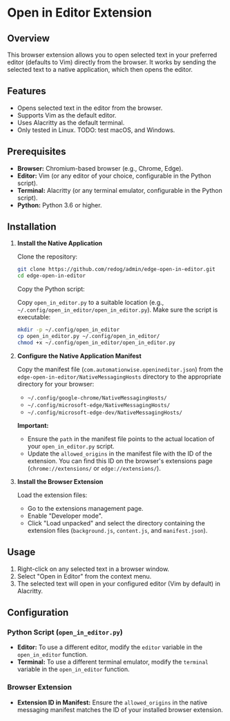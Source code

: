 # Open in Editor Extension

## Overview

This browser extension allows you to open selected text in your preferred editor (defaults to Vim) directly from the browser. It works by sending the selected text to a native application, which then opens the editor.

## Features

- Opens selected text in the editor from the browser.
- Supports Vim as the default editor.
- Uses Alacritty as the default terminal.
- Only tested in Linux. TODO: test macOS, and Windows.

## Prerequisites

- **Browser:** Chromium-based browser (e.g., Chrome, Edge).
- **Editor:** Vim (or any editor of your choice, configurable in the Python script).
- **Terminal:** Alacritty (or any terminal emulator, configurable in the Python script).
- **Python:** Python 3.6 or higher.

## Installation

1.  **Install the Native Application**

    Clone the repository:

    ```bash
    git clone https://github.com/redog/admin/edge-open-in-editor.git
    cd edge-open-in-editor
    ```

    Copy the Python script:

    Copy `open_in_editor.py` to a suitable location (e.g., `~/.config/open_in_editor/open_in_editor.py`). Make sure the script is executable:

    ```bash
    mkdir -p ~/.config/open_in_editor
    cp open_in_editor.py ~/.config/open_in_editor/
    chmod +x ~/.config/open_in_editor/open_in_editor.py
    ```

2.  **Configure the Native Application Manifest**

    Copy the manifest file (`com.automationwise.openineditor.json`) from the `edge-open-in-editor/NativeMessagingHosts` directory to the appropriate directory for your browser:

    -   `~/.config/google-chrome/NativeMessagingHosts/`
    -   `~/.config/microsoft-edge/NativeMessagingHosts/`
    -   `~/.config/microsoft-edge-dev/NativeMessagingHosts/`

    **Important:**

    -   Ensure the `path` in the manifest file points to the actual location of your `open_in_editor.py` script.
    -   Update the `allowed_origins` in the manifest file with the ID of the extension. You can find this ID on the browser's extensions page (`chrome://extensions/` or `edge://extensions/`).

3.  **Install the Browser Extension**

    Load the extension files:

    -   Go to the extensions management page.
    -   Enable "Developer mode".
    -   Click "Load unpacked" and select the directory containing the extension files (`background.js`, `content.js`, and `manifest.json`).

## Usage

1.  Right-click on any selected text in a browser window.
2.  Select "Open in Editor" from the context menu.
3.  The selected text will open in your configured editor (Vim by default) in Alacritty.

## Configuration

### Python Script (`open_in_editor.py`)

-   **Editor:** To use a different editor, modify the `editor` variable in the `open_in_editor` function.
-   **Terminal:** To use a different terminal emulator, modify the `terminal` variable in the `open_in_editor` function.

### Browser Extension

-   **Extension ID in Manifest:** Ensure the `allowed_origins` in the native messaging manifest matches the ID of your installed browser extension.
